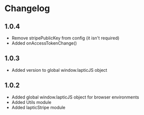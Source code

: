 # Changelog

## 1.0.4

- Remove stripePublicKey from config (it isn't required)
- Added onAccessTokenChange()

## 1.0.3

- Added version to global window.IapticJS object

## 1.0.2

- Added global window.IapticJS object for browser environments
- Added Utils module
- Added IapticStripe module
